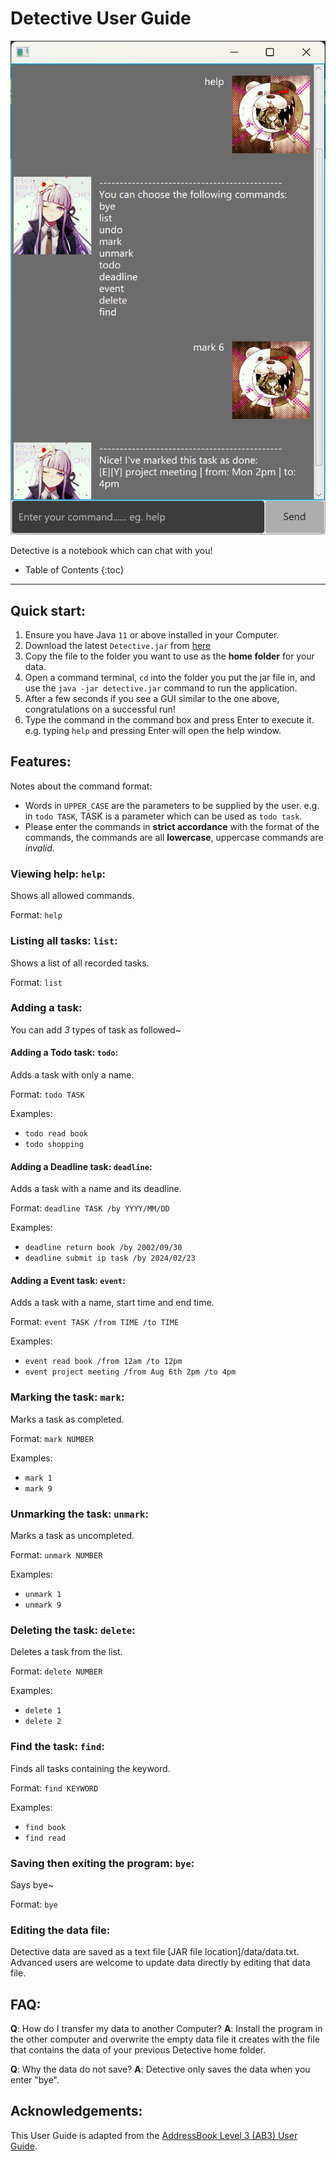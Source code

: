 # Detective User Guide

![Screenshot of Detective](/docs/Ui.png)

Detective is a notebook which can chat with you!

* Table of Contents
{:toc}

--------------------------------------------------------------------------------------------------------------------

## Quick start:

1. Ensure you have Java `11` or above installed in your Computer.
2. Download the latest `Detective.jar` from [here](https://github.com/NusMinato/ip/releases)
3. Copy the file to the folder you want to use as the **home folder** for your data.
4. Open a command terminal, `cd` into the folder you put the jar file in, and use the `java -jar detective.jar` command to run the application.
5. After a few seconds if you see a GUI similar to the one above, congratulations on a successful run!
6. Type the command in the command box and press Enter to execute it. e.g. typing `help` and pressing Enter will open the help window.

## Features:

Notes about the command format:

* Words in `UPPER_CASE` are the parameters to be supplied by the user.
e.g. in `todo TASK`, TASK is a parameter which can be used as `todo task`.
* Please enter the commands in **strict accordance** with the format of the commands, the commands are all **lowercase**, uppercase commands are _invalid_.

### Viewing help: `help`:

Shows all allowed commands.

Format: `help`

### Listing all tasks: `list`:

Shows a list of all recorded tasks.

Format: `list`

### Adding a task:

You can add _3_ types of task as followed~

#### Adding a Todo task: `todo`:

Adds a task with only a name.

Format: `todo TASK`

Examples:

* `todo read book`
* `todo shopping`

#### Adding a Deadline task: `deadline`:

Adds a task with a name and its deadline.

Format: `deadline TASK /by YYYY/MM/DD`

Examples:

* `deadline return book /by 2002/09/30`
* `deadline submit ip task /by 2024/02/23`

#### Adding a Event task: `event`:

Adds a task with a name, start time and end time.

Format: `event TASK /from TIME /to TIME`

Examples:

* `event read book /from 12am /to 12pm`
* `event project meeting /from Aug 6th 2pm /to 4pm`

### Marking the task: `mark`:

Marks a task as completed.

Format: `mark NUMBER`

Examples:

* `mark 1`
* `mark 9`

### Unmarking the task: `unmark`:

Marks a task as uncompleted.

Format: `unmark NUMBER`

Examples:

* `unmark 1`
* `unmark 9`

### Deleting the task: `delete`:

Deletes a task from the list.

Format: `delete NUMBER`

Examples:

* `delete 1`
* `delete 2`

### Find the task: `find`:

Finds all tasks containing the keyword.

Format: `find KEYWORD`

Examples:

* `find book`
* `find read`

### Saving then exiting the program: `bye`:

Says bye~

Format: `bye`

### Editing the data file:

Detective data are saved as a text file [JAR file location]/data/data.txt. Advanced users are welcome to update data directly by editing that data file.

## FAQ:

**Q**: How do I transfer my data to another Computer?
**A**: Install the program in the other computer and overwrite the empty data file it creates with the file that contains the data of your previous Detective home folder.

**Q**: Why the data do not save?
**A**: Detective only saves the data when you enter "bye".

## Acknowledgements:

This User Guide is adapted from the [AddressBook Level 3 (AB3) User Guide](https://se-education.org/addressbook-level3/UserGuide.html#features).